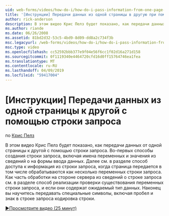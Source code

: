 ```yaml
---
uid: web-forms/videos/how-do-i/how-do-i-pass-information-from-one-page-to-another-using-a-query-string
title: '[Инструкции] Передачи данных из одной страницы в другую при помощи строки запроса | Документация Майкрософт'
author: rick-anderson
description: В этом видео Крис Пелз будет показано, как передачи данных от одной страницы к другой с помощью строки запроса. Во-первых Узнайте о способах создания строки запроса в...
ms.author: riande
ms.date: 06/26/2008
ms.assetid: 81bd2d32-53c5-4bd9-8d09-dd8a2c734f3b
msc.legacyurl: /web-forms/videos/how-do-i/how-do-i-pass-information-from-one-page-to-another-using-a-query-string
msc.type: video
ms.openlocfilehash: cc52592bbb377e9f04e56f6cc1f02d16a271d158
ms.sourcegitcommit: 0f1119340e4464720cfd16d0ff15764746ea1fea
ms.translationtype: MT
ms.contentlocale: ru-RU
ms.lasthandoff: 04/09/2019
ms.locfileid: "59417004"
---
```

# <a name="how-do-i-pass-information-from-one-page-to-another-using-a-query-string"></a>[Инструкции] Передачи данных из одной страницы к другой с помощью строки запроса

по [Крис Пелз](https://twitter.com/chrispels)

В этом видео Крис Пелз будет показано, как передачи данных от одной страницы к другой с помощью строки запроса. Во-первых способы создания строки запроса, включая имена переменных и значения из сведений о на формы ввода данных. Далее см. в разделе способ доступа к информация из строки запроса, когда страница передается в том числе обрабатываются как несколько переменных строки запроса. Как часть обработки на стороне сервера из сведений о строке запроса см. в разделе способ реализации проверки существования переменных строки запроса, и если они содержат ожидаемый тип данных. Наконец вы научитесь передавать специальные символы, включая пробел и знак в строке запроса кодировка строки.

[&#9654;Просмотрите видео (25 минут)](https://channel9.msdn.com/Blogs/ASP-NET-Site-Videos/how-do-i-pass-information-from-one-page-to-another-using-a-query-string)
